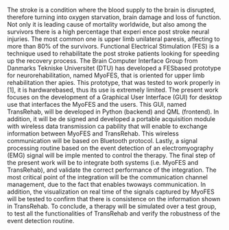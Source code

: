 The stroke is a condition where the blood supply to the brain is disrupted, therefore turning
into oxygen starvation, brain damage and loss of function. Not only it is leading cause of
mortality worldwide, but also among the survivors there is a high percentage that experi
ence post stroke neural injuries. The most common one is upper limb unilateral paresis,
affecting to more than 80% of the survivors.
Functional Electrical Stimulation (FES) is a technique used to rehabilitate the post stroke
patients looking for speeding up the recovery process. The Brain Computer Interface
Group from Danmarks Tekniske Universitet (DTU) has developed a FESbased prototype
for neurorehabilitation, named MyoFES, that is oriented for upper limb rehabilitation ther
apies. This prototype, that was tested to work properly in [1], it is hardwarebased, thus
its use is extremely limited.
The present work focuses on the development of a Graphical User Interface (GUI) for
desktop use that interfaces the MyoFES and the users. This GUI, named TransRehab,
will be developed in Python (backend) and QML (frontend). In addition, it will be de
signed and developed a portable acquisition module with wireless data transmission ca
pability that will enable to exchange information between MyoFES and TransRehab. This
wireless communication will be based on Bluetooth protocol. Lastly, a signal processing
routine based on the event detection of an electromyography (EMG) signal will be imple
mented to control the therapy.
The final step of the present work will be to integrate both systems (i.e. MyoFES and
TransRehab), and validate the correct performance of the integration. The most critical
point of the integration will be the communication channel management, due to the fact
that enables twoways communication. In addition, the visualization on real time of the
signals captured by MyoFES will be tested to confirm that there is consistence on the
information shown in TransRehab. To conclude, a therapy will be simulated over a test
group, to test all the functionalities of TransRehab and verify the robustness of the event
detection routine.
